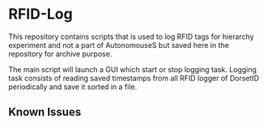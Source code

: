 # RFID-Log

This repository contains scripts that is used to log RFID tags for hierarchy experiment and not a part of AutonomouseS but saved here in the repository for archive purpose.

The main script will launch a GUI which start or stop logging task. Logging task consists of reading saved timestamps from all RFID logger of DorsetID periodically and save it sorted in a file.

## Known Issues

